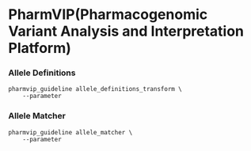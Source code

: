 # PharmVIP(Pharmacogenomic Variant Analysis and Interpretation Platform)

### Allele Definitions

```shell
pharmvip_guideline allele_definitions_transform \
    --parameter
```

### Allele Matcher

```shell
pharmvip_guideline allele_matcher \
    --parameter
```
